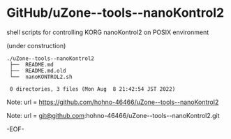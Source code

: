 # GitHub/uZone--tools--nanoKontrol2

shell scripts for controlling KORG nanoKontrol2 on POSIX environment

(under construction)

    ./uZone--tools--nanoKontrol2
     ├──  README.md
     ├──  README.md.old
     └──  nanoKONTROL2.sh
     
     0 directories, 3 files (Mon Aug  8 21:42:54 JST 2022)


Note: url = https://github.com/hohno-46466/uZone--tools--nanoKontrol2

Note: url = git@github.com:hohno-46466/uZone--tools--nanoKontrol2.git

-EOF-
